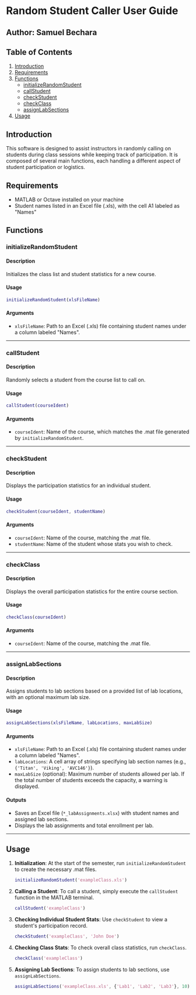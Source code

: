 # Random Student Caller User Guide

## Author: Samuel Bechara

## Table of Contents

1. [Introduction](#introduction)
2. [Requirements](#requirements)
3. [Functions](#functions)
    - [initializeRandomStudent](#initializerandomstudent)
    - [callStudent](#callstudent)
    - [checkStudent](#checkstudent)
    - [checkClass](#checkclass)
    - [assignLabSections](#assignlabsections)
4. [Usage](#usage)

## Introduction

This software is designed to assist instructors in randomly calling on students during class sessions while keeping track of participation. It is composed of several main functions, each handling a different aspect of student participation or logistics.

## Requirements

- MATLAB or Octave installed on your machine
- Student names listed in an Excel file (.xls), with the cell A1 labeled as "Names"

## Functions

### initializeRandomStudent

#### Description
Initializes the class list and student statistics for a new course.

#### Usage
```matlab
initializeRandomStudent(xlsFileName)
```

#### Arguments
- `xlsFileName`: Path to an Excel (.xls) file containing student names under a column labeled "Names".

---

### callStudent

#### Description
Randomly selects a student from the course list to call on.

#### Usage
```matlab
callStudent(courseIdent)
```

#### Arguments
- `courseIdent`: Name of the course, which matches the .mat file generated by `initializeRandomStudent`.

---

### checkStudent

#### Description
Displays the participation statistics for an individual student.

#### Usage
```matlab
checkStudent(courseIdent, studentName)
```

#### Arguments
- `courseIdent`: Name of the course, matching the .mat file.
- `studentName`: Name of the student whose stats you wish to check.

---

### checkClass

#### Description
Displays the overall participation statistics for the entire course section.

#### Usage
```matlab
checkClass(courseIdent)
```

#### Arguments
- `courseIdent`: Name of the course, matching the .mat file.

---

### assignLabSections

#### Description
Assigns students to lab sections based on a provided list of lab locations, with an optional maximum lab size.

#### Usage
```matlab
assignLabSections(xlsFileName, labLocations, maxLabSize)
```

#### Arguments
- `xlsFileName`: Path to an Excel (.xls) file containing student names under a column labeled "Names".
- `labLocations`: A cell array of strings specifying lab section names (e.g., `{'Titan', 'Viking', 'AVC146'}`).
- `maxLabSize` (optional): Maximum number of students allowed per lab. If the total number of students exceeds the capacity, a warning is displayed.

#### Outputs
- Saves an Excel file (`*_labAssignments.xlsx`) with student names and assigned lab sections.
- Displays the lab assignments and total enrollment per lab.

---

## Usage

1. **Initialization**: At the start of the semester, run `initializeRandomStudent` to create the necessary .mat files.
    ```matlab
    initializeRandomStudent('exampleClass.xls')
    ```
   
2. **Calling a Student**: To call a student, simply execute the `callStudent` function in the MATLAB terminal.
    ```matlab
    callStudent('exampleClass')
    ```

3. **Checking Individual Student Stats**: Use `checkStudent` to view a student's participation record.
    ```matlab
    checkStudent('exampleClass', 'John Doe')
    ```
   
4. **Checking Class Stats**: To check overall class statistics, run `checkClass`.
    ```matlab
    checkClass('exampleClass')
    ```

5. **Assigning Lab Sections**: To assign students to lab sections, use `assignLabSections`.
    ```matlab
    assignLabSections('exampleClass.xls', {'Lab1', 'Lab2', 'Lab3'}, 10)
    ```

